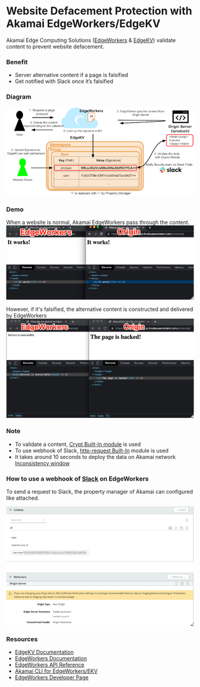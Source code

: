 # Website Defacement Protection with Akamai EdgeWorkers/EdgeKV

Akamai Edge Computing Solutions ([EdgeWorkers](https://techdocs.akamai.com/edgeworkers/docs) & [EdgeKV](https://techdocs.akamai.com/edgekv/docs)) validate content to prevent website defacement.

### Benefit

- Server alternative content if a page is falsified
- Get notified with Slack once it’s falsified

### Diagram

![diagram](./diagram.png)

### Demo

When a website is normal, Akamai EdgeWorkers pass through the content.
![normal](./normal.png)

However, if it's falsified, the alternative content is constructed and delivered by EdgeWorkers 
![compromised](./compromised.png)

### Note

- To validate a content, [Crypt Built-In module](https://techdocs.akamai.com/edgeworkers/docs/crypto) is used
- To use webhook of Slack, [http-request Built-In](https://techdocs.akamai.com/edgeworkers/docs/http-request) module is used
- It takes around 10 seconds to deploy the data on Akamai network [Inconsistency window
](https://techdocs.akamai.com/edgekv/docs/edgekv-data-model)

### How to use a webhook of [Slack](https://api.slack.com/messaging/webhooks) on EdgeWorkers

To send a request to Slack, the property manager of Akamai can configured like attached.

![property](./property.png)

### Resources
* [EdgeKV Documentation](https://techdocs.akamai.com/edgekv/docs)
* [EdgeWorkers Documentation](https://techdocs.akamai.com/edgeworkers/docs)
* [EdgeWorkers API Reference](https://techdocs.akamai.com/edgeworkers/reference/api)
* [Akamai CLI for EdgeWorkers/EKV](https://developer.akamai.com/legacy/cli/packages/edgeworkers.html)
* [EdgeWorkers Developer Page](https://developer.akamai.com/edgeworkers)
